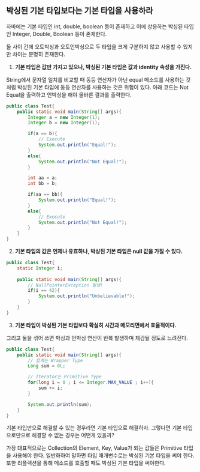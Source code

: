 ## 박싱된 기본 타입보다는 기본 타입을 사용하라  

자바에는 기본 타입인 int, double, boolean 등이 존재하고 
이에 상응하는 박싱된 타입인 Integer, Double, Boolean 등이 존재한다.  

둘 사이 간에 오토박싱과 오토언박싱으로 두 타입을 크게 구분하지 않고 사용할 수 있지만 차이는 분명히 존재한다.

1. **기본 타입은 값만 가지고 있으나, 박싱된 기본 타입은 값과 identity 속성을 가진다.**

String에서 문자열 일치를 비교할 때 동등 연산자가 아닌 equal 메소드를 사용하는 것 처럼 박싱된 기본 타입에 동등 연산자를 사용하는 것은 위험이 있다. 
아래 코드는 Not Equal을 출력하고 언박싱을 해야 올바른 결과를 출력한다.

``` java
public class Test{
	public static void main(String[] args){
		Integer a = new Integer(1);
		Integer b = new Integer(1);

		if(a == b){
			// Execute
			System.out.println("Equal!");
		}
		else{
			System.out.println("Not Equal!");
		}

		int aa = a;
		int bb = b;

		if(aa == bb){
			System.out.println("Equal!");
		}
		else{
			// Execute
			System.out.println("Not Equal!");
		}
	}
}
```  

2. **기본 타입의 값은 언제나 유효하나, 박싱된 기본 타입은 null 값을 가질 수 있다.**  

``` java
public class Test{
	static Integer i;
	
	public static void main(String[] args){
		// NullPointerException 발생!
		if(i == 42){
			System.out.println("Unbelievable!");
		}
	}
}
```  

3. **기본 타입이 박싱된 기본 타입보다 확실히 시간과 메모리면에서 효율적이다.**

그리고 둘을 섞어 쓰면 박싱과 언박싱 연산이 반복 발생하며 체감될 정도로 느려진다.  

``` java
public class Test{
	public static void main(String[] args){
		// 합계는 Wrapper Type
		Long sum = 0L;

		// Iterator는 Primitive Type
		for(long i = 0 ; i <= Integer.MAX_VALUE ; i++){
			sum += i;
		}

		System.out.println(sum);
	}
}
```  

기본 타입만으로 해결할 수 있는 경우라면 기본 타입으로 해결하자. 그렇다면 기본 타입으로만으로 해결할 수 없는 경우는 어떤게 있을까? 

가장 대표적으로는 Collection의 Element, Key, Value가 되는 값들은 Primitive 타입을 사용해야 한다. 
일반화하여 말하면 타입 매개변수로는 박싱된 기본 타입을 써야 한다. 또한 리플렉션을 통해 메소드를 호출할 때도 박싱된 기본 타입을 써야한다.